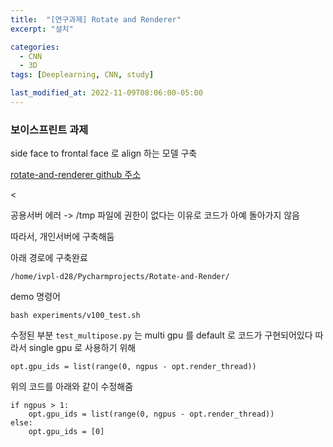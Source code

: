```yaml
---
title:  "[연구과제] Rotate and Renderer"
excerpt: "설치"

categories:
  - CNN
  - 3D
tags: [Deeplearning, CNN, study]

last_modified_at: 2022-11-09T08:06:00-05:00
---
```


### 보이스프린트 과제

side face to frontal face 로 align 하는 모델 구축

[rotate-and-renderer github 주소](https://github.com/Hangz-nju-cuhk/Rotate-and-Render)

<


공용서버 에러 -> /tmp 파일에 권한이 없다는 이유로 코드가 아예 돌아가지 않음

따라서, 개인서버에 구축해둠


아래 경로에 구축완료
~~~
/home/ivpl-d28/Pycharmprojects/Rotate-and-Render/
~~~

demo 명령어
~~~
bash experiments/v100_test.sh
~~~

수정된 부분 `test_multipose.py` 는 multi gpu 를 default 로 코드가 구현되어있다 따라서 single gpu 로 사용하기 위해

~~~
opt.gpu_ids = list(range(0, ngpus - opt.render_thread))
~~~

위의 코드를 아래와 같이 수정해줌

~~~
if ngpus > 1:
    opt.gpu_ids = list(range(0, ngpus - opt.render_thread))
else:
    opt.gpu_ids = [0]
~~~
